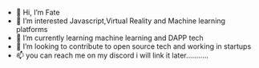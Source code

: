 - 👋 Hi, I’m Fate
- 👀 I’m interested Javascript,Virtual Reality and Machine learning platforms
- 🌱 I’m currently learning machine learning and DAPP tech
- 💞️ I’m looking to contribute to open source tech and working in startups
- 📫 you can reach me on my discord i will link it later...........

<!---
0-Defalt-0/0-Defalt-0 is a ✨ special ✨ repository because its `README.md` (this file) appears on your GitHub profile.
You can click the Preview link to take a look at your changes.
--->
